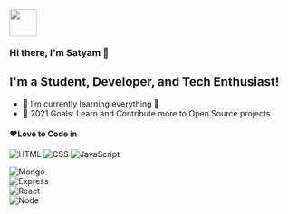 <img src="https://emojis.slackmojis.com/emojis/images/1536351075/4594/blob-wave.gif?1536351075" width="48" style="margin-bottom: -4px"/>

### Hi there, I'm Satyam  👋


## I'm a Student, Developer, and Tech Enthusiast!


- 🌱 I’m currently learning everything 🤣
- 🥅 2021 Goals: Learn and Contribute more to Open Source projects


#### ❤Love to Code in

<p>
 <img alt="HTML" src="https://img.shields.io/badge/-HTML-E34F26?style=flat&logo=Html5&logoColor=white" />
 <img alt="CSS" src="https://img.shields.io/badge/-CSS-1572B6?style=flat&logo=css3&logoColor=white" />
 <img alt="JavaScript" src="https://img.shields.io/badge/-JavaScript-505050?style=flat&logo=JavaScript&logoColor=F7DF1E" />
  <br>


  <img alt="Mongo" src="https://img.shields.io/badge/MongoDB-4EA94B?style=for-the-badge&logo=mongodb&logoColor=white" /><br>
  <img alt="Express" src="https://img.shields.io/badge/Express_JS-CB3837?style=for-the-badge&logo=express&logoColor=white" /><br>
  <img alt="React" src="https://img.shields.io/badge/-React-2C8EBB?style=for-the-badge&logo=react&logoColor=white%22" /><br>
  <img alt="Node" src="https://img.shields.io/badge/Node.js-339933?style=for-the-badge&logo=nodedotjs&logoColor=white" />

 </p>



[website]: https://satyam-raikar.dev/
[twitter]: https://twitter.com/
[youtube]: https://youtube.com/
[instagram]: https://instagram.com/
[linkedin]: https://linkedin.com/in/satyam-raikar
[webdevplaylist]: https://google.com/
[jsplaylist]: https://google.com/
[cssplaylist]: https://google.com/
[reactplaylist]: https://google.com/
